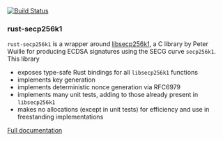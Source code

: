 [![Build Status](https://dev.azure.com/mwcproject/rust-secp256k1-zkp/_apis/build/status/mwcproject.rust-secp256k1-zkp?branchName=master)](https://dev.azure.com/mwcproject/rust-secp256k1-zkp/_build/latest?definitionId=4&branchName=master)

### rust-secp256k1

`rust-secp256k1` is a wrapper around [libsecp256k1](https://github.com/bitcoin/secp256k1),
a C library by Peter Wuille for producing ECDSA signatures using the SECG curve
`secp256k1`. This library
* exposes type-safe Rust bindings for all `libsecp256k1` functions
* implements key generation
* implements deterministic nonce generation via RFC6979
* implements many unit tests, adding to those already present in `libsecp256k1`
* makes no allocations (except in unit tests) for efficiency and use in freestanding implementations

[Full documentation](https://www.wpsoftware.net/rustdoc/secp256k1/)
